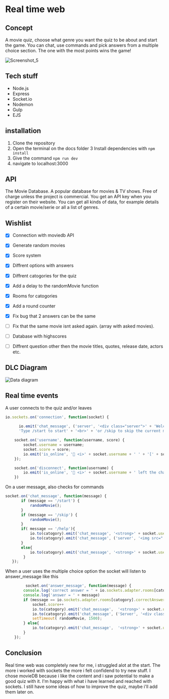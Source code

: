 # Real time web
## Concept
A movie quiz, choose what genre you want the quiz to be about and start the game. You can chat, use commands and pick answers from a multiple choice section. The one with the most points wins the game!

![Screenshot_5](https://user-images.githubusercontent.com/43336468/80961185-afe41900-8e0a-11ea-982e-c97727ecc967.png)

## Tech stuff
- Node.js
- Express
- Socket.io
- Nodemon
- Gulp
- EJS

## installation
  1. Clone the repository
  2. Open the terminal on the docs folder
  3 Install dependencies with `npm install`
  3. Give the command `npm run dev`
  4. navigate to localhost:3000

## API
The Movie Database.
A popular database for movies & TV shows.
Free of charge unless the project is commercial.
You get an API key when you register on their website.
You can get all kinds of data, for example details of a certain movie/serie or all a list of genres.


## Wishlist 
- [x] Connection with moviedb API 
- [x] Generate random movies
- [x] Score system
- [x] Diffrent options with answers
- [x] Diffrent catogories for the quiz
- [x] Add a delay to the randomMovie function 
- [x] Rooms for catogories
- [x] Add a round counter
- [x] Fix bug that 2 answers can be the same
- [ ] Fix that the same movie isnt asked again. (array with asked movies).
- [ ] Database with highscores
- [ ] Diffrent question other then the movie titles, quotes, release date, actors etc.


## DLC Diagram
![Data diagram](https://user-images.githubusercontent.com/43336468/80961347-0fdabf80-8e0b-11ea-93b7-fb6bfef64f9d.jpg)


## Real time events

A user connects to the quiz and/or leaves

```js
io.sockets.on('connection', function(socket) {
   
      io.emit('chat_message', ('server', '<div class="server">' + 'Welcome to real time chat!' + "<br>" + '<strong>' + 'Type /help to get a hint' + '<br>' +
      'Type /start to start' + '<br>' + 'or /skip to skip the current movie' + '</div>'));

    socket.on('username', function(username, score) {
        socket.username = username;
        socket.score = score;
        io.emit('is_online', '🔵 <i>' + socket.username + ' ' + '[' + socket.score + ']' + ' joined the chat..</i>');
    });

    socket.on('disconnect', function(username) {
        io.emit('is_online', '🔴 <i>' + socket.username + ' left the chat..</i>');
    })  
```
  
 On a user message, also checks for commands
 
 ```js
 socket.on('chat_message', function(message) {
        if (message == '/start') {
            randomMovie();
        }
        if (message == '/skip') {
            randomMovie();
        }
        if( message == '/help'){
            io.to(catogory).emit('chat_message', '<strong>' + socket.username + '[' + socket.score + ']' + '</strong>: ' + message);
            io.to(catogory).emit('chat_message', ('server', '<img src="' + url +     io.sockets.adapter.rooms[catogory].movieHint + '">'));
        }
        else{
            io.to(catogory).emit('chat_message', '<strong>' + socket.username + '[' + socket.score + ']' + '</strong>: ' + message);
         }
    });
 ```
       
   When a user uses the multiple choice option the socket will listen to answer_message like this
```js
         socket.on('answer_message', function(message) {
        console.log('correct answer = ' + io.sockets.adapter.rooms[catogory].correctAnswer);
        console.log('answer = ' + message)
        if (message == io.sockets.adapter.rooms[catogory].correctAnswer) {
            socket.score++
            io.to(catogory).emit('chat_message',  '<strong>' + socket.username + '[' + socket.score + ']' + '</strong>: ' +                        message ); 
            io.to(catogory).emit('chat_message', ('Server', '<div class="server">' +  message + ' is goed! ' + socket.username + ' +1 </div>'));
            setTimeout( randomMovie, 1500);
        } else{
            io.to(catogory).emit('chat_message',  '<strong>' + socket.username + '[' + socket.score + ']' + '</strong>: ' + message + ' is fout!'); 
        }
    });
```

## Conclusion
Real time web was completely new for me, i struggled alot at the start.
The more i worked with sockets the more i felt confidend to try new stuff.
I chose movieDB because i like the content and i saw potential to make a good quiz with it.
I'm happy with what i have learned and reached with sockets. I still have some ideas of how to improve the quiz, maybe i'll add them later on.


